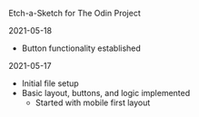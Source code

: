 Etch-a-Sketch for The Odin Project

2021-05-18
- Button functionality established

2021-05-17
- Initial file setup
- Basic layout, buttons, and logic implemented
    - Started with mobile first layout